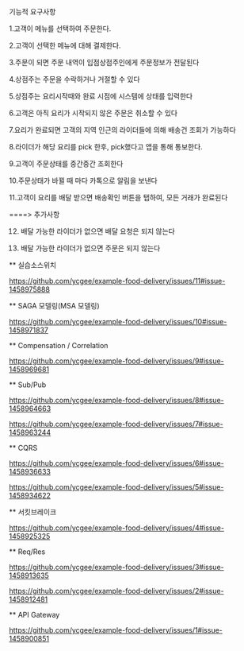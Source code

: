 기능적 요구사항

 1.고객이 메뉴를 선택하여 주문한다.
 
 2.고객이 선택한 메뉴에 대해 결제한다.
 
 3.주문이 되면 주문 내역이 입점상점주인에게 주문정보가 전달된다
 
 4.상점주는 주문을 수락하거나 거절할 수 있다
 
 5.상점주는 요리시작때와 완료 시점에 시스템에 상태를 입력한다
 
 6.고객은 아직 요리가 시작되지 않은 주문은 취소할 수 있다
 
 7.요리가 완료되면 고객의 지역 인근의 라이더들에 의해 배송건 조회가 가능하다
 
 8.라이더가 해당 요리를 pick 한후, pick했다고 앱을 통해 통보한다.
 
 9.고객이 주문상태를 중간중간 조회한다
 
 10.주문상태가 바뀔 때 마다 카톡으로 알림을 보낸다
 
 11.고객이 요리를 배달 받으면 배송확인 버튼을 탭하여, 모든 거래가 완료된다

====> 추가사항

 12. 배달 가능한 라이더가 없으면 배달 요청은 되지 않는다
 
 13. 배달 가능한 라이더가 없으면 주문은 되지 않는다
 
** 실습소스위치 

https://github.com/ycgee/example-food-delivery/issues/11#issue-1458975888

** SAGA 모델링(MSA 모델링)

https://github.com/ycgee/example-food-delivery/issues/10#issue-1458971837

** Compensation / Correlation

https://github.com/ycgee/example-food-delivery/issues/9#issue-1458969681

** Sub/Pub

https://github.com/ycgee/example-food-delivery/issues/8#issue-1458964663

https://github.com/ycgee/example-food-delivery/issues/7#issue-1458963244

** CQRS

https://github.com/ycgee/example-food-delivery/issues/6#issue-1458936633

https://github.com/ycgee/example-food-delivery/issues/5#issue-1458934622

** 서킷브레이크

https://github.com/ycgee/example-food-delivery/issues/4#issue-1458925325

** Req/Res

https://github.com/ycgee/example-food-delivery/issues/3#issue-1458913635

https://github.com/ycgee/example-food-delivery/issues/2#issue-1458912481

** API Gateway

https://github.com/ycgee/example-food-delivery/issues/1#issue-1458900851
